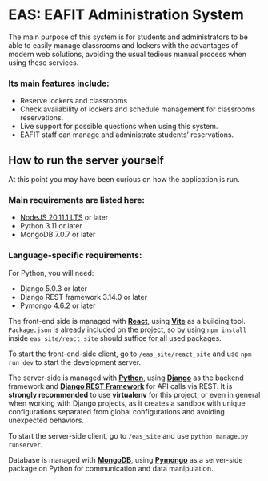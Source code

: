 # EAS: EAFIT Administration System

The main purpose of this system is for students and administrators to be able to easily manage classrooms and lockers with the advantages of modern web solutions, avoiding the usual tedious manual process when using these services.

### Its main features include:
- Reserve lockers and classrooms
- Check availability of lockers and schedule management for classrooms reservations.
- Live support for possible questions when using this system.
- EAFIT staff can manage and administrate students’ reservations.

## How to run the server yourself
At this point you may have been curious on how the application is run.

### Main requirements are listed here:
- [NodeJS 20.11.1 LTS](https://nodejs.org/en) or later
- Python 3.11 or later
- MongoDB 7.0.7 or later

### Language-specific requirements:
For Python, you will need:
- Django 5.0.3 or later
- Django REST framework 3.14.0 or later
- Pymongo 4.6.2 or later

The front-end side is managed with **[React](https://react.dev)**, using **[Vite](https://vitejs.dev)** as a building tool. `Package.json` is already included on the project, so by using `npm install` inside `eas_site/react_site` should suffice for all used packages.

To start the front-end-side client, go to `/eas_site/react_site` and use `npm run dev` to start the development server.

The server-side is managed with **[Python](https://www.python.org)**, using **[Django](https://www.djangoproject.com)** as the backend framework and **[Django REST Framework](https://www.django-rest-framework.org)** for API calls via REST. It is **strongly recommended** to use **virtualenv** for this project, or even in general when working with Django projects, as it creates a sandbox with unique configurations separated from global configurations and avoiding unexpected behaviors.

To start the server-side client, go to `/eas_site` and use `python manage.py runserver`.

Database is managed with **[MongoDB](https://www.mongodb.com/)**, using **[Pymongo](https://pymongo.readthedocs.io/en/stable/)** as a server-side package on Python for communication and data manipulation.
